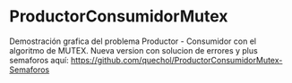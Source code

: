 # ProductorConsumidorMutex
Demostración grafica del problema Productor - Consumidor con el algoritmo de MUTEX.
Nueva version con solucion de errores y plus semaforos aquí: https://github.com/quechol/ProductorConsumidorMutex-Semaforos
